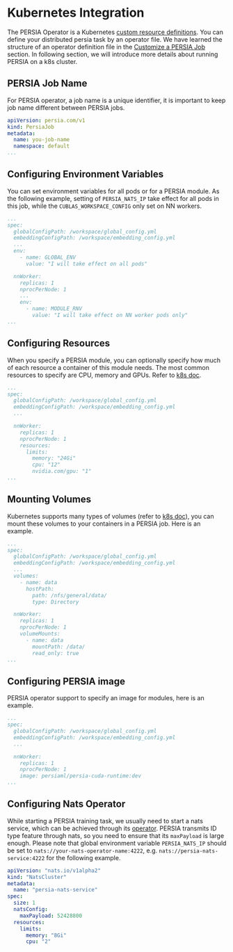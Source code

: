 Kubernetes Integration
===

The PERSIA Operator is a Kubernetes [custom resource definitions](https://kubernetes.io/docs/tasks/extend-kubernetes/custom-resources/custom-resource-definitions/). You can define your distributed persia task by an operator file. We have learned the structure of an operator definition file in the [Customize a PERSIA Job](../customization/index.md) section. In following section, we will introduce more details about running PERSIA on a k8s cluster.

## PERSIA Job Name

For PERSIA operator, a job name is a unique identifier, it is important to keep job name different between PERSIA jobs.

```yaml
apiVersion: persia.com/v1
kind: PersiaJob
metadata:
  name: you-job-name
  namespace: default
...
```

## Configuring Environment Variables

You can set environment variables for all pods or for a PERSIA module. As the following example, setting of `PERSIA_NATS_IP` take effect for all pods in this job, while the `CUBLAS_WORKSPACE_CONFIG` only set on NN workers.

```yaml
...
spec:
  globalConfigPath: /workspace/global_config.yml
  embeddingConfigPath: /workspace/embedding_config.yml
  ...
  env:
    - name: GLOBAL_ENV
      value: "I will take effect on all pods"

  nnWorker:
    replicas: 1
    nprocPerNode: 1
    ...
    env:
      - name: MODULE_RNV
        value: "I will take effect on NN worker pods only"
...
```

## Configuring Resources

When you specify a PERSIA module, you can optionally specify how much of each resource a container of this module needs. The most common resources to specify are CPU, memory and GPUs. Refer to [k8s doc](https://kubernetes.io/docs/concepts/configuration/manage-resources-containers/).

```yaml
...
spec:
  globalConfigPath: /workspace/global_config.yml
  embeddingConfigPath: /workspace/embedding_config.yml
  ...

  nnWorker:
    replicas: 1
    nprocPerNode: 1
    resources:
      limits:
        memory: "24Gi"
        cpu: "12"
        nvidia.com/gpu: "1"
...
```

## Mounting Volumes

Kubernetes supports many types of volumes (refer to [k8s doc](https://kubernetes.io/docs/concepts/storage/volumes/)), you can mount these volumes to your containers in a PERSIA job. Here is an example.

```yaml
...
spec:
  globalConfigPath: /workspace/global_config.yml
  embeddingConfigPath: /workspace/embedding_config.yml
  ...
  volumes:
    - name: data
      hostPath:
        path: /nfs/general/data/
        type: Directory

  nnWorker:
    replicas: 1
    nprocPerNode: 1
    volumeMounts:
      - name: data
        mountPath: /data/
        read_only: true
...
```

## Configuring PERSIA image

PERSIA operator support to specify an image for modules, here is an example.

```yaml
...
spec:
  globalConfigPath: /workspace/global_config.yml
  embeddingConfigPath: /workspace/embedding_config.yml
  ...

  nnWorker:
    replicas: 1
    nprocPerNode: 1
    image: persiaml/persia-cuda-runtime:dev
...
```

## Configuring Nats Operator

While starting a PERSIA training task, we usually need to start a nats service, which can be achieved through its [operator](https://github.com/nats-io/nats-operator). PERSIA transmits ID type feature through nats, so you need to ensure that its `maxPayload` is large enough. Please note that global environment variable `PERSIA_NATS_IP` should be set to `nats://your-nats-operator-name:4222`, e.g. `nats://persia-nats-service:4222` for the following example.

```yaml
apiVersion: "nats.io/v1alpha2"
kind: "NatsCluster"
metadata:
  name: "persia-nats-service"
spec:
  size: 1
  natsConfig:
    maxPayload: 52428800
  resources:
    limits:
      memory: "8Gi"
      cpu: "2" 
```
